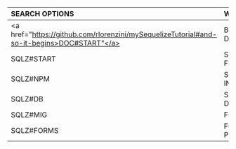 | SEARCH OPTIONS | WHAT IT'S FOR |
| :--- | :--- |
| <a href="https://github.com/rlorenzini/mySequelizeTutorial#and-so-it-begins>DOC#START"</a> | BEGINNING OF DOCUMENTATION |
| SQLZ#START | SETTING UP FROM SCRATCH |
| SQLZ#NPM | SEQUELIZE INSTALLATION |
| SQLZ#DB | SETTING UP THE DATABASE |
| SQLZ#MIG | FIRST MIGRATION |
| SQLZ#FORMS | FORMS AND POSTS |
